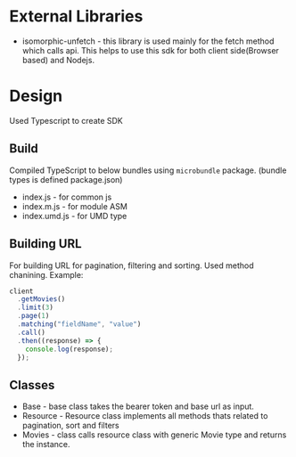 # External Libraries

- isomorphic-unfetch - this library is used mainly for the fetch method which calls api. This helps to use this sdk for both client side(Browser based) and Nodejs.

# Design

Used Typescript to create SDK

## Build

Compiled TypeScript to below bundles using `microbundle` package. (bundle types is defined package.json)

- index.js - for common js
- index.m.js - for module ASM
- index.umd.js - for UMD type

## Building URL

For building URL for pagination, filtering and sorting. Used method chanining.
Example:

```js
client
  .getMovies()
  .limit(3)
  .page(1)
  .matching("fieldName", "value")
  .call()
  .then((response) => {
    console.log(response);
  });
```

## Classes

- Base - base class takes the bearer token and base url as input.
- Resource - Resource class implements all methods thats related to pagination, sort and filters
- Movies - class calls resource class with generic Movie type and returns the instance.
